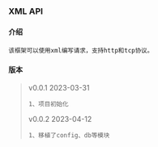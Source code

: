 ### XML API
#### 介绍
```
该框架可以使用xml编写请求，支持http和tcp协议。
```
#### 版本
> v0.0.1 2023-03-31
> ```
> 1、项目初始化
> ```
> v0.0.2 2023-04-12
> ```
> 1、移植了config、db等模块
> ```